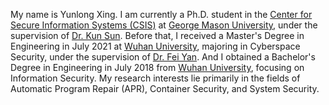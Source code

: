 My name is Yunlong Xing. I am currently a Ph.D. student in the [Center for Secure Information Systems (CSIS)][Center for Secure Information Systems (CSIS)] at [George Mason University][George Mason University], under the supervision of [Dr. Kun Sun][Dr. Kun Sun]. Before that, I received a Master's Degree in Engineering in July 2021 at [Wuhan University][Wuhan University], majoring in Cyberspace Security, under the supervision of [Dr. Fei Yan][Dr. Fei Yan]. And I obtained a Bachelor's Degree in Engineering in July 2018 from [Wuhan University][Wuhan University], focusing on Information Security. My research interests lie primarily in the fields of Automatic Program Repair (APR), Container Security, and System Security.

[Center for Secure Information Systems (CSIS)]: https://csis.gmu.edu/
[George Mason University]: https://www2.gmu.edu/
[Dr. Kun Sun]: https://csis.gmu.edu/ksun/
[Dr. Fei Yan]: https://cse.whu.edu.cn/info/1255/4671.htm
[Wuhan University]: https://en.whu.edu.cn/

